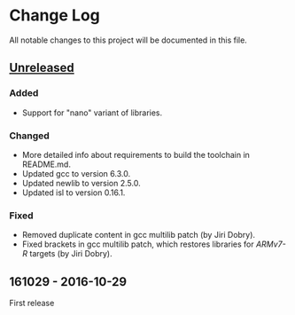 Change Log
==========

All notable changes to this project will be documented in this file.

[Unreleased](https://github.com/FreddieChopin/bleeding-edge-toolchain/compare/161029...HEAD)
--------------------------------------------------------------------------------------------

### Added

- Support for "nano" variant of libraries.

### Changed

- More detailed info about requirements to build the toolchain in README.md.
- Updated gcc to version 6.3.0.
- Updated newlib to version 2.5.0.
- Updated isl to version 0.16.1.

### Fixed

- Removed duplicate content in gcc multilib patch (by Jiri Dobry).
- Fixed brackets in gcc multilib patch, which restores libraries for *ARMv7-R* targets (by Jiri Dobry).

161029 - 2016-10-29
-------------------

First release
